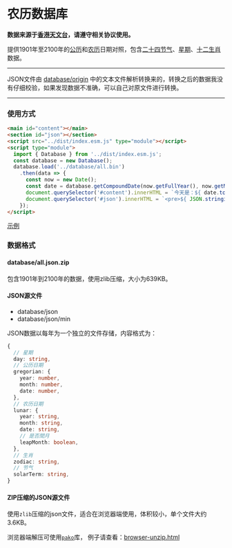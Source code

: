 农历数据库
====

**数据来源于[香港天文台]，请遵守相关协议使用。**

提供1901年至2100年的[公历]和[农历]日期对照，包含[二十四节气]、[星期]、[十二生肖]数据。

---

JSON文件由 [database/origin](database/origin) 中的文本文件解析转换来的，转换之后的数据我没有仔细校验，如果发现数据不准确，可以自己对原文件进行转换。

---


### 使用方式
```html
<main id="content"></main>
<section id="json"></section>
<script src="../dist/index.esm.js" type="module"></script>
<script type="module">
  import { Database } from '../dist/index.esm.js';
  const database = new Database();
  database.load('../database/all.bin')
    .then(data => {
      const now = new Date();
      const date = database.getCompoundDate(now.getFullYear(), now.getMonth() + 1, now.getDate());
      document.querySelector('#content').innerHTML = `今天是：${ date.toString() }`;
      document.querySelector('#json').innerHTML = `<pre>${ JSON.stringify(date, null, 2) }</pre>`;
    });
</script>
```

[示例](https://hungtcs.github.io/traditional-chinese-calendar-database/examples/index.html)

### 数据格式

#### database/all.json.zip

包含1901年到2100年的数据，使用zlib压缩，大小为639KB。

#### JSON源文件

- database/json
- database/json/min

JSON数据以每年为一个独立的文件存储，内容格式为：
```typescript
{
  // 星期
  day: string,
  // 公历日期
  gregorian: {
    year: number,
    month: number,
    date: number,
  },
  // 农历日期
  lunar: {
    year: string,
    month: string,
    date: string,
    // 是否閏月
    leapMonth: boolean,
  },
  // 生肖
  zodiac: string,
  // 节气
  solarTerm: string,
}
```

#### ZIP压缩的JSON源文件

使用`zlib`压缩的json文件，适合在浏览器端使用，体积较小，单个文件大约3.6KB。

浏览器端解压可使用[`pako`](https://github.com/nodeca/pako)库，
例子请查看：[browser-unzip.html](./examples/browser-unzip.html)

[星期]: https://zh.wikipedia.org/wiki/%E6%98%9F%E6%9C%9F
[公历]: https://zh.wikipedia.org/wiki/%E6%A0%BC%E9%87%8C%E6%9B%86
[农历]: https://zh.wikipedia.org/zh/%E8%BE%B2%E6%9B%86
[十二生肖]: https://zh.wikipedia.org/wiki/%E7%94%9F%E8%82%96
[二十四节气]: https://zh.wikipedia.org/wiki/%E8%8A%82%E6%B0%94
[香港天文台]: https://www.hko.gov.hk/tc/index.html

